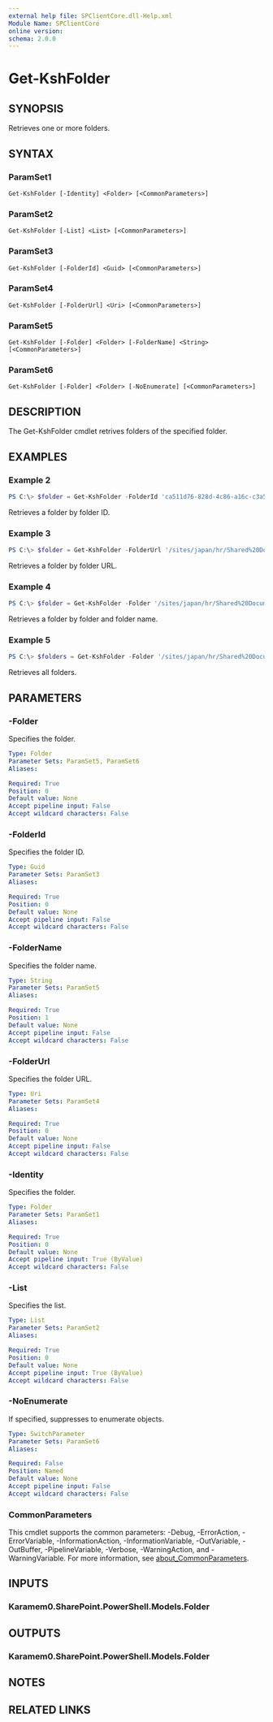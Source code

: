 ```yaml
---
external help file: SPClientCore.dll-Help.xml
Module Name: SPClientCore
online version:
schema: 2.0.0
---
```


# Get-KshFolder

## SYNOPSIS
Retrieves one or more folders.

## SYNTAX

### ParamSet1
```
Get-KshFolder [-Identity] <Folder> [<CommonParameters>]
```

### ParamSet2
```
Get-KshFolder [-List] <List> [<CommonParameters>]
```

### ParamSet3
```
Get-KshFolder [-FolderId] <Guid> [<CommonParameters>]
```

### ParamSet4
```
Get-KshFolder [-FolderUrl] <Uri> [<CommonParameters>]
```

### ParamSet5
```
Get-KshFolder [-Folder] <Folder> [-FolderName] <String> [<CommonParameters>]
```

### ParamSet6
```
Get-KshFolder [-Folder] <Folder> [-NoEnumerate] [<CommonParameters>]
```

## DESCRIPTION
The Get-KshFolder cmdlet retrives folders of the specified folder.

## EXAMPLES

### Example 2
```powershell
PS C:\> $folder = Get-KshFolder -FolderId 'ca511d76-828d-4c86-a16c-c3a544eef5da'
```

Retrieves a folder by folder ID.

### Example 3
```powershell
PS C:\> $folder = Get-KshFolder -FolderUrl '/sites/japan/hr/Shared%20Documents/Templates'
```

Retrieves a folder by folder URL.

### Example 4
```powershell
PS C:\> $folder = Get-KshFolder -Folder '/sites/japan/hr/Shared%20Documents' -FolderName 'Templates'
```

Retrieves a folder by folder and folder name.

### Example 5
```powershell
PS C:\> $folders = Get-KshFolder -Folder '/sites/japan/hr/Shared%20Documents'
```

Retrieves all folders.

## PARAMETERS

### -Folder
Specifies the folder.

```yaml
Type: Folder
Parameter Sets: ParamSet5, ParamSet6
Aliases:

Required: True
Position: 0
Default value: None
Accept pipeline input: False
Accept wildcard characters: False
```

### -FolderId
Specifies the folder ID.

```yaml
Type: Guid
Parameter Sets: ParamSet3
Aliases:

Required: True
Position: 0
Default value: None
Accept pipeline input: False
Accept wildcard characters: False
```

### -FolderName
Specifies the folder name.

```yaml
Type: String
Parameter Sets: ParamSet5
Aliases:

Required: True
Position: 1
Default value: None
Accept pipeline input: False
Accept wildcard characters: False
```

### -FolderUrl
Specifies the folder URL.

```yaml
Type: Uri
Parameter Sets: ParamSet4
Aliases:

Required: True
Position: 0
Default value: None
Accept pipeline input: False
Accept wildcard characters: False
```

### -Identity
Specifies the folder.

```yaml
Type: Folder
Parameter Sets: ParamSet1
Aliases:

Required: True
Position: 0
Default value: None
Accept pipeline input: True (ByValue)
Accept wildcard characters: False
```

### -List
Specifies the list.

```yaml
Type: List
Parameter Sets: ParamSet2
Aliases:

Required: True
Position: 0
Default value: None
Accept pipeline input: True (ByValue)
Accept wildcard characters: False
```

### -NoEnumerate
If specified, suppresses to enumerate objects.

```yaml
Type: SwitchParameter
Parameter Sets: ParamSet6
Aliases:

Required: False
Position: Named
Default value: None
Accept pipeline input: False
Accept wildcard characters: False
```

### CommonParameters
This cmdlet supports the common parameters: -Debug, -ErrorAction, -ErrorVariable, -InformationAction, -InformationVariable, -OutVariable, -OutBuffer, -PipelineVariable, -Verbose, -WarningAction, and -WarningVariable. For more information, see [about_CommonParameters](http://go.microsoft.com/fwlink/?LinkID=113216).

## INPUTS

### Karamem0.SharePoint.PowerShell.Models.Folder

## OUTPUTS

### Karamem0.SharePoint.PowerShell.Models.Folder

## NOTES

## RELATED LINKS

